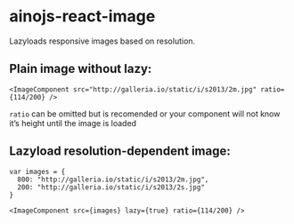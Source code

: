 # ainojs-react-image

Lazyloads responsive images based on resolution.

## Plain image without lazy:

    <ImageComponent src="http://galleria.io/static/i/s2013/2m.jpg" ratio={114/200} />

``ratio`` can be omitted but is recomended or your component will not know it’s height until the image is loaded

## Lazyload resolution-dependent image:

    var images = {
      800: "http://galleria.io/static/i/s2013/2m.jpg", 
      200: "http://galleria.io/static/i/s2013/2s.jpg"
    }

    <ImageComponent src={images} lazy={true} ratio={114/200} />
